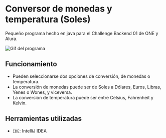 # Conversor de monedas y temperatura (Soles)
Pequeño programa hecho en java para el Challenge Backend 01 de ONE y Alura.

  ![Gif del programa](https://user-images.githubusercontent.com/65882465/222828230-05bee71a-0409-44d2-b1ca-1c0b77eb80d5.gif)
  
## Funcionamiento
- Pueden seleccionarse dos opciones de conversión, de monedas o temperatura.
- La conversión de monedas puede ser de Soles a Dólares, Euros, Libras, Yenes o Wones, y viceversa.
- La conversión de temperatura puede ser entre Celsius, Fahrenheit y Kelvin.

## Herramientas utilizadas
- `IDE`: IntelliJ IDEA
